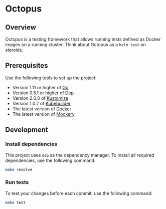 # Octopus

## Overview

Octopus is a testing framework that allows running tests defined as Docker images on a running cluster.
Think about Octopus as a `helm test` on steroids.

## Prerequisites

Use the following tools to set up the project:

* Version 1.11 or higher of [Go](https://golang.org/dl/)
* Version 0.5.1 or higher of [Dep](https://github.com/golang/dep)
* Version 2.0.0 of [Kustomize](https://github.com/kubernetes-sigs/kustomize)
* Version 1.0.7 of [Kubebuilder](https://github.com/kubernetes-sigs/kubebuilder)
* The latest version of [Docker](https://www.docker.com/)
* The latest version of [Mockery](https://github.com/vektra/mockery) 

## Development

### Install dependencies

This project uses `dep` as the dependency manager. To install all required dependencies, use the following command:
```bash
make resolve
```

### Run tests

To test your changes before each commit, use the following command:

```bash
make test
```